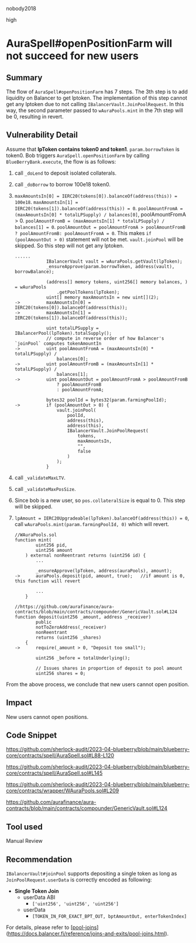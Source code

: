 nobody2018

high

# AuraSpell#openPositionFarm will not succeed for new users

## Summary

The flow of `AuraSpell#openPositionFarm` has 7 steps. The 3th step is to add liquidity on Balancer to get lptoken. The implementation of this step cannot get any lptoken due to not calling `IBalancerVault.JoinPoolRequest`. In this way, the second parameter passed to `wAuraPools.mint` in the 7th step will be 0, resulting in revert.

## Vulnerability Detail

Assume that **lpToken contains token0 and token1**. `param.borrowToken` is token0. Bob triggers `AuraSpell.openPositionFarm` by calling `BlueBerryBank.execute`, the flow is as follows:

1.  call `_doLend` to deposit isolated collaterals.
    
2.  call `_doBorrow` to borrow 100e18 token0.
    
3.  `maxAmountsIn[0] = IERC20(tokens[0]).balanceOf(address(this)) = 100e18`.
    `maxAmountsIn[1] = IERC20(tokens[1]).balanceOf(address(this)) = 0`.
    `poolAmountFromA = (maxAmountsIn[0] * totalLPSupply) / balances[0]`, poolAmountFromA > 0.
    `poolAmountFromB = (maxAmountsIn[1] * totalLPSupply) / balances[1] = 0`.
    `poolAmountOut = poolAmountFromA > poolAmountFromB ? poolAmountFromB: poolAmountFromA = 0`.
    This makes `if (poolAmountOut > 0)` statement will not be met. `vault.joinPool` will be skipped. So this step will not get any lptoken.
    
    ```solidity
    ......
                IBalancerVault vault = wAuraPools.getVault(lpToken);
                _ensureApprove(param.borrowToken, address(vault), borrowBalance);
    
                (address[] memory tokens, uint256[] memory balances, ) = wAuraPools
                    .getPoolTokens(lpToken);
                uint[] memory maxAmountsIn = new uint[](2);
    ->          maxAmountsIn[0] = IERC20(tokens[0]).balanceOf(address(this));
    ->          maxAmountsIn[1] = IERC20(tokens[1]).balanceOf(address(this));
    
                uint totalLPSupply = IBalancerPool(lpToken).totalSupply();
                // compute in reverse order of how Balancer's `joinPool` computes tokenAmountIn
    ->          uint poolAmountFromA = (maxAmountsIn[0] * totalLPSupply) /
                    balances[0];
    ->          uint poolAmountFromB = (maxAmountsIn[1] * totalLPSupply) /
                    balances[1];
    ->          uint poolAmountOut = poolAmountFromA > poolAmountFromB
                    ? poolAmountFromB
                    : poolAmountFromA;
    
                bytes32 poolId = bytes32(param.farmingPoolId);
    ->          if (poolAmountOut > 0) {
                    vault.joinPool(
                        poolId,
                        address(this),
                        address(this),
                        IBalancerVault.JoinPoolRequest(
                            tokens,
                            maxAmountsIn,
                            "",
                            false
                        )
                    );
                }
    ```
    
4.  call `_validateMaxLTV`.
    
5.  call `_validateMaxPosSize`.
    
6.  Since bob is a new user, so `pos.collateralSize` is equal to 0. This step will be skipped.
    
7.  `lpAmount = IERC20Upgradeable(lpToken).balanceOf(address(this)) = 0`, call `wAuraPools.mint(param.farmingPoolId, 0)` which will revert.
    
    ```solidity
    //WAuraPools.sol
    function mint(
            uint256 pid,
            uint256 amount
        ) external nonReentrant returns (uint256 id) {
            ...
    
            _ensureApprove(lpToken, address(auraPools), amount);
    ->      auraPools.deposit(pid, amount, true);	//if amount is 0, this function will revert
    
            ...
        }
    
    //https://github.com/aurafinance/aura-contracts/blob/main/contracts/compounder/GenericVault.sol#L124
    function deposit(uint256 _amount, address _receiver)
            public
            notToZeroAddress(_receiver)
            nonReentrant
            returns (uint256 _shares)
        {
    ->      require(_amount > 0, "Deposit too small");
    
            uint256 _before = totalUnderlying();
    
            // Issues shares in proportion of deposit to pool amount
            uint256 shares = 0;
    ```
    

From the above process, we conclude that new users cannot open position.

## Impact

New users cannot open positions.

## Code Snippet

https://github.com/sherlock-audit/2023-04-blueberry/blob/main/blueberry-core/contracts/spell/AuraSpell.sol#L88-L120

https://github.com/sherlock-audit/2023-04-blueberry/blob/main/blueberry-core/contracts/spell/AuraSpell.sol#L145

https://github.com/sherlock-audit/2023-04-blueberry/blob/main/blueberry-core/contracts/wrapper/WAuraPools.sol#L209

https://github.com/aurafinance/aura-contracts/blob/main/contracts/compounder/GenericVault.sol#L124

## Tool used

Manual Review

## Recommendation

`IBalancerVault#joinPool` supports depositing a single token as long as `JoinPoolRequest.userData` is correctly encoded as following:

- **Single Token Join**
    - userData ABI
        - `['uint256', 'uint256', 'uint256']`
    - userData
        - `[TOKEN_IN_FOR_EXACT_BPT_OUT, bptAmountOut, enterTokenIndex]`

For details, please refer to [[pool-joins](https://docs.balancer.fi/reference/joins-and-exits/pool-joins.html)](https://docs.balancer.fi/reference/joins-and-exits/pool-joins.html).